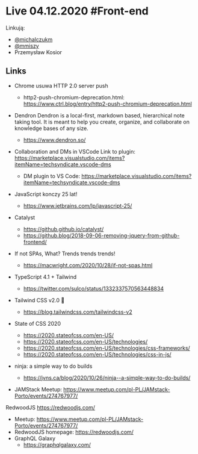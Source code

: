 # Live 04.12.2020 #Front-end

Linkują:

-   [@michalczukm](https://twitter.com/michalczukm)
-   [@mmiszy](https://twitter.com/mmiszy)
-   Przemysław Kosior

## Links

-   Chrome usuwa HTTP 2.0 server push
    -   http2-push-chromium-deprecation.html:
        https://www.ctrl.blog/entry/http2-push-chromium-deprecation.html
-   Dendron Dendron is a local-first, markdown based, hierarchical note taking tool. It is meant to
    help you create, organize, and collaborate on knowledge bases of any size.

    -   https://www.dendron.so/

-   Collaboration and DMs in VSCode Link to plugin:
    https://marketplace.visualstudio.com/items?itemName=techsyndicate.vscode-dms

    -   DM plugin to VS Code:
        https://marketplace.visualstudio.com/items?itemName=techsyndicate.vscode-dms

-   JavaScript konczy 25 lat!
    -   https://www.jetbrains.com/lp/javascript-25/
-   Catalyst
    -   https://github.github.io/catalyst/
    -   https://github.blog/2018-09-06-removing-jquery-from-github-frontend/
-   If not SPAs, What? Trends trends trends!

    -   https://macwright.com/2020/10/28/if-not-spas.html

-   TypeScript 4.1 + Tailwind
    -   https://twitter.com/sulco/status/1332337570563448834
-   Tailwind CSS v2.0 🎉
    -   https://blog.tailwindcss.com/tailwindcss-v2
-   State of CSS 2020
    -   https://2020.stateofcss.com/en-US/
    -   https://2020.stateofcss.com/en-US/technologies/
    -   https://2020.stateofcss.com/en-US/technologies/css-frameworks/
    -   https://2020.stateofcss.com/en-US/technologies/css-in-js/
-   ninja: a simple way to do builds
    -   https://jvns.ca/blog/2020/10/26/ninja--a-simple-way-to-do-builds/
-   JAMStack Meetup: https://www.meetup.com/pl-PL/JAMstack-Porto/events/274767977/

RedwoodJS https://redwoodjs.com/

-   Meetup: https://www.meetup.com/pl-PL/JAMstack-Porto/events/274767977/
-   RedwoodJS homepage: https://redwoodjs.com/
-   GraphQL Galaxy
    -   https://graphqlgalaxy.com/
